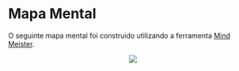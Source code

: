 # Mapa Mental

O seguinte mapa mental foi construido utilizando a ferramenta <a href="https://www.mindmeister.com">Mind Meister</a>.

<p align="center">
	<img src="assets/img/mapa-mental.png">
</p>